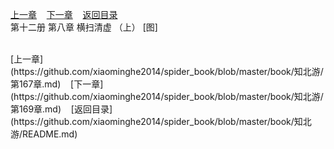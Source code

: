 
[上一章](https://github.com/xiaominghe2014/spider_book/blob/master/book/知北游/第167章.md)&nbsp;&nbsp;&nbsp;&nbsp;[下一章](https://github.com/xiaominghe2014/spider_book/blob/master/book/知北游/第169章.md)&nbsp;&nbsp;&nbsp;&nbsp;[返回目录](https://github.com/xiaominghe2014/spider_book/blob/master/book/知北游/README.md)
<br /> 第十二册 第八章 横扫清虚 （上） [图]<br />
    
  <br />
[上一章](https://github.com/xiaominghe2014/spider_book/blob/master/book/知北游/第167章.md)&nbsp;&nbsp;&nbsp;&nbsp;[下一章](https://github.com/xiaominghe2014/spider_book/blob/master/book/知北游/第169章.md)&nbsp;&nbsp;&nbsp;&nbsp;[返回目录](https://github.com/xiaominghe2014/spider_book/blob/master/book/知北游/README.md)
